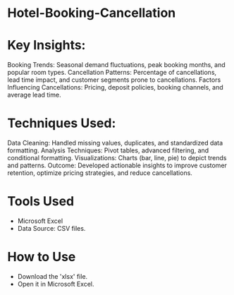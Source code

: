 # Hotel-Booking-Cancellation

# Key Insights:
Booking Trends: Seasonal demand fluctuations, peak booking months, and popular room types.
Cancellation Patterns: Percentage of cancellations, lead time impact, and customer segments prone to cancellations.
Factors Influencing Cancellations: Pricing, deposit policies, booking channels, and average lead time.

# Techniques Used:
Data Cleaning: Handled missing values, duplicates, and standardized data formatting.
Analysis Techniques: Pivot tables, advanced filtering, and conditional formatting.
Visualizations: Charts (bar, line, pie) to depict trends and patterns.
Outcome: Developed actionable insights to improve customer retention, optimize pricing strategies, and reduce cancellations.

# Tools Used
- Microsoft Excel
- Data Source: CSV files.

# How to Use
- Download the 'xlsx' file.
- Open it in Microsoft Excel.
